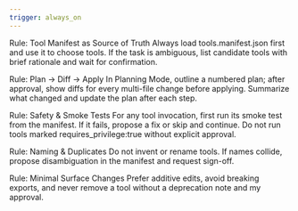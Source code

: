 ```yaml
---
trigger: always_on
---
```


Rule: Tool Manifest as Source of Truth
Always load tools.manifest.json first and use it to choose tools. If the task is ambiguous, list candidate tools with brief rationale and wait for confirmation.

Rule: Plan → Diff → Apply
In Planning Mode, outline a numbered plan; after approval, show diffs for every multi-file change before applying. Summarize what changed and update the plan after each step.

Rule: Safety & Smoke Tests
For any tool invocation, first run its smoke test from the manifest. If it fails, propose a fix or skip and continue. Do not run tools marked requires_privilege:true without explicit approval.

Rule: Naming & Duplicates
Do not invent or rename tools. If names collide, propose disambiguation in the manifest and request sign-off.

Rule: Minimal Surface Changes
Prefer additive edits, avoid breaking exports, and never remove a tool without a deprecation note and my approval.